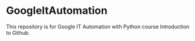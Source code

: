 # GoogleItAutomation
This repository is for Google IT Automation with Python course Introduction to Github. 
